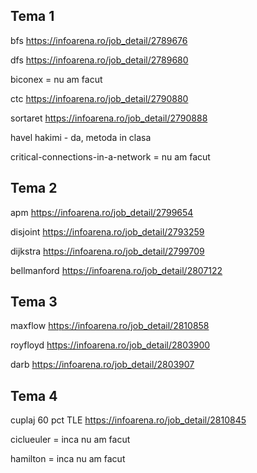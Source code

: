 ## Tema 1

bfs https://infoarena.ro/job_detail/2789676

dfs https://infoarena.ro/job_detail/2789680

biconex = nu am facut

ctc https://infoarena.ro/job_detail/2790880

sortaret https://infoarena.ro/job_detail/2790888

havel hakimi - da, metoda in clasa

critical-connections-in-a-network = nu am facut


## Tema 2

apm https://infoarena.ro/job_detail/2799654

disjoint https://infoarena.ro/job_detail/2793259

dijkstra https://infoarena.ro/job_detail/2799709

bellmanford https://infoarena.ro/job_detail/2807122


## Tema 3

maxflow https://infoarena.ro/job_detail/2810858

royfloyd https://infoarena.ro/job_detail/2803900

darb https://infoarena.ro/job_detail/2803907


## Tema 4

cuplaj 60 pct TLE https://infoarena.ro/job_detail/2810845

ciclueuler = inca nu am facut

hamilton = inca nu am facut

